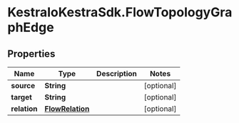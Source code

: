 # KestraIoKestraSdk.FlowTopologyGraphEdge

## Properties

Name | Type | Description | Notes
------------ | ------------- | ------------- | -------------
**source** | **String** |  | [optional] 
**target** | **String** |  | [optional] 
**relation** | [**FlowRelation**](FlowRelation.md) |  | [optional] 


